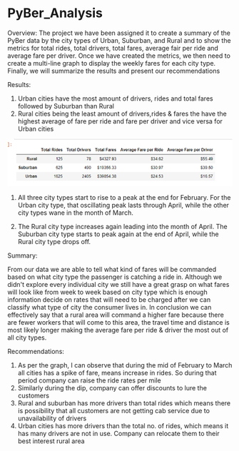 # PyBer_Analysis

Overview:
The project we have been assigned it to create a summary of the PyBer data by the city types of Urban, Suburban, and Rural and to show the metrics for total rides, total drivers, total fares, average fair per ride and average fare per driver. 
Once we have created the metrics, we then need to create a multi-line graph to display the weekly fares for each city type. Finally, we will summarize the results and present our recommendations

Results:

1) Urban cities have the most amount of drivers, rides and total fares followed by Suburban than Rural
2) Rural cities being the least amount of drivers,rides & fares the have the highest average of fare per ride and fare per driver and vice versa for Urban cities

<img src="Observation.png">

1) All three city types start to rise to a peak at the end for February. For the Urban city type, that oscillating peak lasts through April, while the other city types wane in the month of March.

2) The Rural city type increases again leading into the month of April. The Suburban city type starts to peak again at the end of April, while the Rural city type drops off.

Summary:

From our data we are able to tell what kind of fares will be commanded based on what city type the passenger is catching a ride in. Although we didn't explore every individual city we still have a great grasp on what fares will look like from week to week based on city type which is enough information decide on rates that will need to be charged after we can classify what type of city the consumer lives in. In conclusion we can effectively say that a rural area will command a higher fare because there are fewer workers that will come to this area, the travel time and distance is most likely longer making the average fare per ride & driver the most out of all city types.

Recommendations:
1) As per the graph, I can observe that during the mid of February to March all cities has a spike of fare, means increase in rides. So during that period company can raise the ride rates per mile
2) Similarly during the dip, company can offer discounts to lure the customers
3) Rural and suburban has more drivers than total rides which means there is possibility that all customers are not getting cab service due to unavailability of drivers
4) Urban cities has more drivers than the total no. of rides, which means it has many drivers are not in use. Company can relocate them to their best interest rural area

